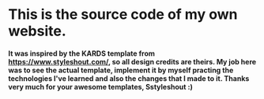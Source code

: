 # This is the source code of my own website.

#### It was inspired by the KARDS template from https://www.styleshout.com/, so all design credits are theirs. My job here was to see the actual template, implement it by myself practing the technologies I've learned and also the changes that I made to it. Thanks very much for your awesome templates, Sstyleshout :)

